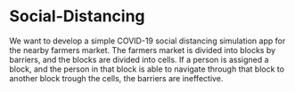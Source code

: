 # Social-Distancing
We want to develop a simple COVID-19 social distancing simulation app for the nearby farmers market. The farmers market is divided into blocks by barriers, and the blocks are divided into cells. If a person is assigned a block, and the person in that block is able to navigate through that block to another block trough the cells, the barriers are ineffective. 
